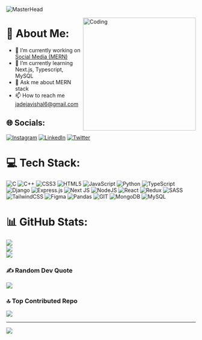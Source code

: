 ![MasterHead](https://lh3.googleusercontent.com/u/0/drive-viewer/AK7aPaBji9B3hkC40RGZfaG9lpFsMEJIAIA8l2eDEM1gh9jijoEY50u9of9JXLNWKSh1ooFVGpaUqMWTkuXnKnuEWKrxvk1vTQ=w1920-h907)


<img align="right" alt="Coding" width="300" src="https://media.tenor.com/q4L3wKD-P7YAAAAj/hydra-we-bhack.gif">

# 💫 About Me:
- 🔭 I’m currently working on [Social Media (MERN)](https://github.com/vishalj6/SocialMedia-MERN)
- 🌱 I’m currently learning Next.js, Typescript, MySQL
- 💬 Ask me about MERN stack
- 📫 How to reach me jadejavishal6@gmail.com



## 🌐 Socials:
[![Instagram](https://img.shields.io/badge/Instagram-%23E4405F.svg?logo=Instagram&logoColor=white)](https://instagram.com/vishal.jadeja1) [![LinkedIn](https://img.shields.io/badge/LinkedIn-%230077B5.svg?logo=linkedin&logoColor=white)](https://linkedin.com/in/vishal-jadeja) [![Twitter](https://img.shields.io/badge/Twitter-%231DA1F2.svg?logo=Twitter&logoColor=white)](https://twitter.com/Im_VishalJadeja) 

# 💻 Tech Stack:
![C](https://img.shields.io/badge/c-%2300599C.svg?style=for-the-badge&logo=c&logoColor=white) ![C++](https://img.shields.io/badge/c++-%2300599C.svg?style=for-the-badge&logo=c%2B%2B&logoColor=white) ![CSS3](https://img.shields.io/badge/css3-%231572B6.svg?style=for-the-badge&logo=css3&logoColor=white) ![HTML5](https://img.shields.io/badge/html5-%23E34F26.svg?style=for-the-badge&logo=html5&logoColor=white) ![JavaScript](https://img.shields.io/badge/javascript-%23323330.svg?style=for-the-badge&logo=javascript&logoColor=%23F7DF1E) ![Python](https://img.shields.io/badge/python-3670A0?style=for-the-badge&logo=python&logoColor=ffdd54) ![TypeScript](https://img.shields.io/badge/typescript-%23007ACC.svg?style=for-the-badge&logo=typescript&logoColor=white) ![Django](https://img.shields.io/badge/django-%23092E20.svg?style=for-the-badge&logo=django&logoColor=white) ![Express.js](https://img.shields.io/badge/express.js-%23404d59.svg?style=for-the-badge&logo=express&logoColor=%2361DAFB) ![Next JS](https://img.shields.io/badge/Next-black?style=for-the-badge&logo=next.js&logoColor=white) ![NodeJS](https://img.shields.io/badge/node.js-6DA55F?style=for-the-badge&logo=node.js&logoColor=white) ![React](https://img.shields.io/badge/react-%2320232a.svg?style=for-the-badge&logo=react&logoColor=%2361DAFB) ![Redux](https://img.shields.io/badge/redux-%23593d88.svg?style=for-the-badge&logo=redux&logoColor=white) ![SASS](https://img.shields.io/badge/SASS-hotpink.svg?style=for-the-badge&logo=SASS&logoColor=white) ![TailwindCSS](https://img.shields.io/badge/tailwindcss-%2338B2AC.svg?style=for-the-badge&logo=tailwind-css&logoColor=white) ![Figma](https://img.shields.io/badge/figma-%23F24E1E.svg?style=for-the-badge&logo=figma&logoColor=white) ![Pandas](https://img.shields.io/badge/pandas-%23150458.svg?style=for-the-badge&logo=pandas&logoColor=white) ![GIT](https://img.shields.io/badge/Git-fc6d26?style=for-the-badge&logo=git&logoColor=white) ![MongoDB](https://img.shields.io/badge/MongoDB-%234ea94b.svg?style=for-the-badge&logo=mongodb&logoColor=white) ![MySQL](https://img.shields.io/badge/mysql-%2300000f.svg?style=for-the-badge&logo=mysql&logoColor=white)
# 📊 GitHub Stats:
![](https://github-readme-stats.vercel.app/api?username=vishalj6&theme=dark&hide_border=false&include_all_commits=true&count_private=true)<br/>
![](https://github-readme-streak-stats.herokuapp.com/?user=vishalj6&theme=dark&hide_border=false)<br/>
![](https://github-readme-stats.vercel.app/api/top-langs/?username=vishalj6&theme=dark&hide_border=false&include_all_commits=true&count_private=true&layout=compact)

### ✍️ Random Dev Quote
![](https://quotes-github-readme.vercel.app/api?type=horizontal&theme=radical)

### 🔝 Top Contributed Repo
![](https://github-contributor-stats.vercel.app/api?username=vishalj6&limit=5&theme=dark&combine_all_yearly_contributions=true)

---
[![](https://visitcount.itsvg.in/api?id=vishalj6&icon=5&color=0)](https://visitcount.itsvg.in)

<!-- Proudly created with GPRM ( https://gprm.itsvg.in ) -->
